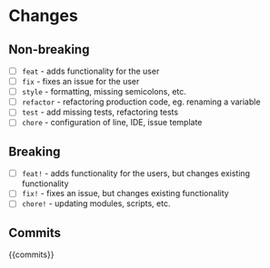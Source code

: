 # Changes

## Non-breaking

- [ ] `feat` - adds functionality for the user
- [ ] `fix` - fixes an issue for the user
- [ ] `style` - formatting, missing semicolons, etc.
- [ ] `refactor` - refactoring production code, eg. renaming a variable
- [ ] `test` - add missing tests, refactoring tests
- [ ] `chore` - configuration of line, IDE, issue template

## Breaking

- [ ] `feat!` - adds functionality for the users, but changes existing functionality
- [ ] `fix!` - fixes an issue, but changes existing functionality
- [ ] `chore!` - updating modules, scripts, etc.

## Commits

{{commits}}
